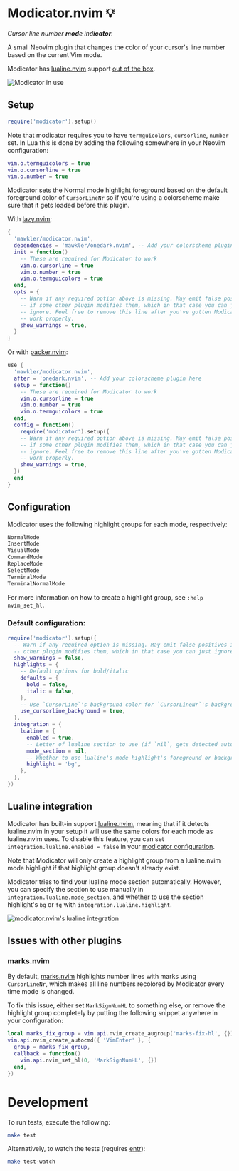 # Modicator.nvim 💡

_Cursor line number **mod**e ind**icator**._

A small Neovim plugin that changes the color of your cursor's line number based on the current Vim mode.

Modicator has [lualine.nvim](https://github.com/nvim-lualine/lualine.nvim) support [out of the box](#lualine-integration).

![Modicator in use](https://user-images.githubusercontent.com/15816726/215295831-299dc732-85ae-4668-9e7b-e88cd499f18a.gif)

## Setup

```lua
require('modicator').setup()
```

Note that modicator requires you to have `termguicolors`, `cursorline`, `number` set. In Lua this is done by adding the following somewhere in your Neovim configuration:

```lua
vim.o.termguicolors = true
vim.o.cursorline = true
vim.o.number = true
```

Modicator sets the Normal mode highlight foreground based on the default foreground color of `CursorLineNr` so if you're using a colorscheme make sure that it gets loaded before this plugin.

With [lazy.nvim](https://github.com/folke/lazy.nvim/):

```lua
{
  'mawkler/modicator.nvim',
  dependencies = 'mawkler/onedark.nvim', -- Add your colorscheme plugin here
  init = function()
    -- These are required for Modicator to work
    vim.o.cursorline = true
    vim.o.number = true
    vim.o.termguicolors = true
  end,
  opts = {
    -- Warn if any required option above is missing. May emit false positives
    -- if some other plugin modifies them, which in that case you can just
    -- ignore. Feel free to remove this line after you've gotten Modicator to
    -- work properly.
    show_warnings = true,
  }
}
```

Or with [packer.nvim](https://github.com/wbthomason/packer.nvim/):

```lua
use {
  'mawkler/modicator.nvim',
  after = 'onedark.nvim', -- Add your colorscheme plugin here
  setup = function()
    -- These are required for Modicator to work
    vim.o.cursorline = true
    vim.o.number = true
    vim.o.termguicolors = true
  end,
  config = function()
    require('modicator').setup({
    -- Warn if any required option above is missing. May emit false positives
    -- if some other plugin modifies them, which in that case you can just
    -- ignore. Feel free to remove this line after you've gotten Modicator to
    -- work properly.
    show_warnings = true,
  })
  end
}
```

## Configuration

Modicator uses the following highlight groups for each mode, respectively:

```txt
NormalMode
InsertMode
VisualMode
CommandMode
ReplaceMode
SelectMode
TerminalMode
TerminalNormalMode
```

For more information on how to create a highlight group, see `:help nvim_set_hl`.

### Default configuration:

```lua
require('modicator').setup({
  -- Warn if any required option is missing. May emit false positives if some
  -- other plugin modifies them, which in that case you can just ignore
  show_warnings = false,
  highlights = {
    -- Default options for bold/italic
    defaults = {
      bold = false,
      italic = false,
    },
    -- Use `CursorLine`'s background color for `CursorLineNr`'s background
    use_cursorline_background = true,
  },
  integration = {
    lualine = {
      enabled = true,
      -- Letter of lualine section to use (if `nil`, gets detected automatically)
      mode_section = nil,
      -- Whether to use lualine's mode highlight's foreground or background
      highlight = 'bg',
    },
  },
})
```

## Lualine integration

Modicator has built-in support [lualine.nvim](https://github.com/nvim-lualine/lualine.nvim), meaning that if it detects lualine.nvim in your setup it will use the same colors for each mode as lualine.nvim uses. To disable this feature, you can set `integration.lualine.enabled = false` in your [modicator configuration](#default-configuration).

Note that Modicator will only create a highlight group from a lualine.nvim mode highlight if that highlight group doesn't already exist.

Modicator tries to find your lualine mode section automatically. However, you can specify the section to use manually in `integration.lualine.mode_section`, and whether to use the section highlight's `bg` or `fg` with `integration.lualine.highlight`.

![modicator.nvim's lualine integration](https://github.com/mawkler/modicator.nvim/assets/15816726/dee0ae61-1435-45cc-98e2-89fd8b46d8a7)

## Issues with other plugins

### marks.nvim

By default, [marks.nvim](https://github.com/chentoast/marks.nvim) highlights number lines with marks using `CursorLineNr`, which makes all line numbers recolored by Modicator every time mode is changed.

To fix this issue, either set `MarkSignNumHL` to something else, or remove the highlight group completely by putting the following snippet anywhere in your configuration:

```lua
local marks_fix_group = vim.api.nvim_create_augroup('marks-fix-hl', {})
vim.api.nvim_create_autocmd({ 'VimEnter' }, {
  group = marks_fix_group,
  callback = function()
    vim.api.nvim_set_hl(0, 'MarkSignNumHL', {})
  end,
})
```

# Development

To run tests, execute the following:

```sh
make test
```

Alternatively, to watch the tests (requires [entr](https://github.com/eradman/entr)):

```sh
make test-watch
```
